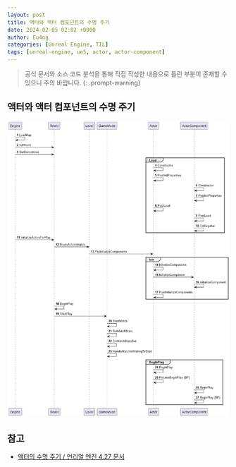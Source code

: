 ```yaml
---
layout: post
title: 액터와 액터 컴포넌트의 수명 주기
date: 2024-02-05 02:02 +0900
author: Eu4ng
categories: [Unreal Engine, TIL]
tags: [unreal-engine, ue5, actor, actor-component]
---
```


> 공식 문서와 소스 코드 분석을 통해 직접 작성한 내용으로 틀린 부분이 존재할 수 있으니 주의 바랍니다.
{: .prompt-warning}

## 액터와 액터 컴포넌트의 수명 주기

![image](/assets/img/diagram/언리얼-엔진-액터의-수명-주기.png)

## 참고

- [액터의 수명 주기 / 언리얼 엔진 4.27 문서](https://docs.unrealengine.com/4.27/ko/ProgrammingAndScripting/ProgrammingWithCPP/UnrealArchitecture/Actors/ActorLifecycle/)

